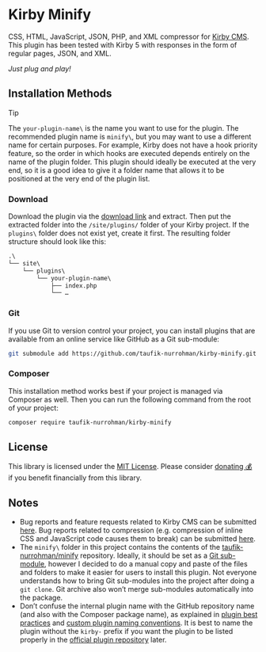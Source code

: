 Kirby Minify
============

CSS, HTML, JavaScript, JSON, PHP, and XML compressor for [Kirby CMS](https://github.com/getkirby). This plugin has been
tested with Kirby 5 with responses in the form of regular pages, JSON, and XML.

_Just plug and play!_

Installation Methods
--------------------

> [!TIP]
>
> The `your-plugin-name\` is the name you want to use for the plugin. The recommended plugin name is `minify\`, but you
> may want to use a different name for certain purposes. For example, Kirby does not have a hook priority feature, so
> the order in which hooks are executed depends entirely on the name of the plugin folder. This plugin should ideally be
> executed at the very end, so it is a good idea to give it a folder name that allows it to be positioned at the very
> end of the plugin list.

### Download

Download the plugin via the
[download link](https://github.com/taufik-nurrohman/kirby-minify/archive/refs/tags/v1.0.0.zip) and extract. Then put the
extracted folder into the `/site/plugins/` folder of your Kirby project. If the `plugins\` folder does not exist yet,
create it first. The resulting folder structure should look like this:

~~~ txt
.\
└── site\
    └── plugins\
        └── your-plugin-name\
            ├── index.php
            └── …
~~~

### Git

If you use Git to version control your project, you can install plugins that are available from an online service like
GitHub as a Git sub-module:

~~~ sh
git submodule add https://github.com/taufik-nurrohman/kirby-minify.git site/plugins/your-plugin-name
~~~

### Composer

This installation method works best if your project is managed via Composer as well. Then you can run the following
command from the root of your project:

~~~ sh
composer require taufik-nurrohman/kirby-minify
~~~

License
-------

This library is licensed under the [MIT License](LICENSE). Please consider
[donating 💰](https://github.com/sponsors/taufik-nurrohman) if you benefit financially from this library.

Notes
-----

 - Bug reports and feature requests related to Kirby CMS can be submitted [here][bug/kirby-minify]. Bug reports related
   to compression (e.g. compression of inline CSS and JavaScript code causes them to break) can be submitted
   [here][bug/minify].
 - The `minify\` folder in this project contains the contents of the
   [taufik-nurrohman/minify](https://github.com/taufik-nurrohman/minify) repository. Ideally, it should be set as a
   [Git sub-module](https://git-scm.com/book/en/v2/Git-Tools-Submodules), however I decided to do a manual copy and
   paste of the files and folders to make it easier for users to install this plugin. Not everyone understands how to
   bring Git sub-modules into the project after doing a `git clone`. Git archive also won’t merge sub-modules
   automatically into the package.
 - Don’t confuse the internal plugin name with the GitHub repository name (and also with the Composer package name), as
   explained in [plugin best practices](https://github.com/getkirby/getkirby.com/blob/e54f7c8b5bfe9e53415899e7939b09de03f206b9/content/docs/1_guide/17_plugins/7_best-practices/guide.txt#L94)
   and [custom plugin naming conventions](https://github.com/getkirby/getkirby.com/blob/e54f7c8b5bfe9e53415899e7939b09de03f206b9/content/docs/1_guide/17_plugins/1_custom-plugins/guide.txt#L55-L57).
   It is best to name the plugin without the `kirby-` prefix if you want the plugin to be listed properly in the
   [official plugin repository](https://getkirby.com/plugins) later.

 [bug/kirby-minify]: https://github.com/taufik-nurrohman/kirby-minify/issues/new
 [bug/minify]: https://github.com/taufik-nurrohman/minify/issues/new